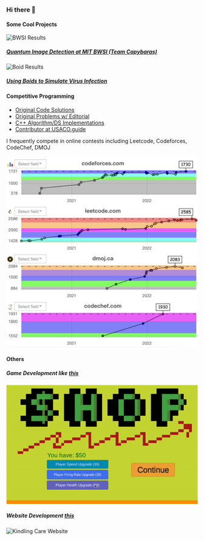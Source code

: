 ### Hi there 👋

#### Some Cool Projects

![BWSI Results](https://github.com/timothygao8710/Capybaras-Capstone-Project/blob/main/BWSIResults.gif)
##### [Quantum Image Detection at MIT BWSI (Team Capybaras)](https://github.com/timothygao8710/Capybaras-Capstone-Project/blob/main/Paper.pdf)

![Boid Results](https://github.com/timothygao8710/timothygao8710/blob/main/BoidsResults.gif)
##### [Using Boids to Simulate Virus Infection](https://github.com/timothygao8710/Using-Boids-to-Simulate-Virus-Infection/tree/main/Assets)

#### Competitive Programming
- [Original Code Solutions](https://github.com/timothygao8710/Competitive-Programming)
- [Original Problems w/ Editorial](https://github.com/timothygao8710/Problem-Setting)
- [C++ Algorithm/DS Implementations](https://github.com/timothygao8710/Competitive-Programming/tree/main/Algorithm%26DS%20Implementations)
- [Contributor at USACO.guide](https://github.com/cpinitiative/usaco-guide)

I frequently compete in online contests including Leetcode, Codeforces, CodeChef, DMOJ

<img src="https://github.com/timothygao8710/timothygao8710/blob/main/Screen%20Shot%202022-11-07%20at%2011.40.05%20PM.png" width="560">

#### Others

##### Game Development like [this](https://council-of-watersheep.itch.io/coronacarnage)

![Game](https://github.com/timothygao8710/timothygao8710/blob/main/gameresult.gif)

##### Website Development [this](http://kindlingcare.org/)

![Kindling Care Website](https://github.com/timothygao8710/timothygao8710/blob/main/kindlingcareresult.gif)
